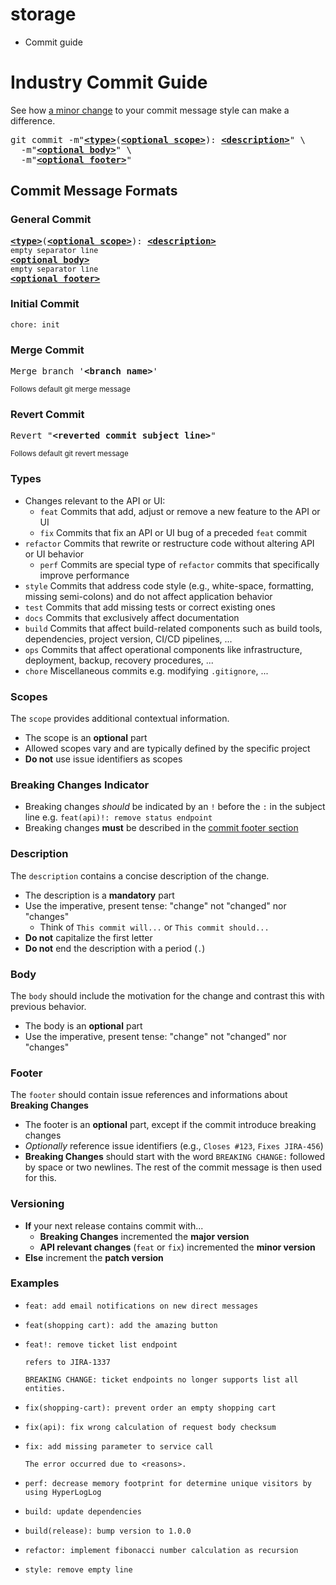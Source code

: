# storage

* Commit guide

# Industry Commit Guide

See how [a minor change](#examples) to your commit message style can make a difference. 

<pre>
git commit -m"<b><a href="#types">&lt;type&gt;</a></b></font>(<b><a href="#scopes">&lt;optional scope&gt;</a></b>): <b><a href="#description">&lt;description&gt;</a></b>" \
  -m"<b><a href="#body">&lt;optional body&gt;</a></b>" \
  -m"<b><a href="#footer">&lt;optional footer&gt;</a></b>"
</pre>

## Commit Message Formats

### General Commit
<pre>
<b><a href="#types">&lt;type&gt;</a></b></font>(<b><a href="#scopes">&lt;optional scope&gt;</a></b>): <b><a href="#description">&lt;description&gt;</a></b>
<sub>empty separator line</sub>
<b><a href="#body">&lt;optional body&gt;</a></b>
<sub>empty separator line</sub>
<b><a href="#footer">&lt;optional footer&gt;</a></b>
</pre>

### Initial Commit 
```
chore: init
```

### Merge Commit
<pre>
Merge branch '<b>&lt;branch name&gt;</b>'
</pre>
<sup>Follows default git merge message</sup>

### Revert Commit
<pre>
Revert "<b>&lt;reverted commit subject line&gt;</b>"
</pre>
<sup>Follows default git revert message</sup>


### Types
- Changes relevant to the API or UI:
    - `feat` Commits that add, adjust or remove a new feature to the API or UI
    - `fix` Commits that fix an API or UI bug of a preceded `feat` commit
- `refactor` Commits that rewrite or restructure code without altering API or UI behavior
    - `perf` Commits are special type of `refactor` commits that specifically improve performance
- `style` Commits that address code style (e.g., white-space, formatting, missing semi-colons) and do not affect application behavior
- `test` Commits that add missing tests or correct existing ones
- `docs` Commits that exclusively affect documentation
- `build` Commits that affect build-related components such as build tools, dependencies, project version, CI/CD pipelines, ...
- `ops` Commits that affect operational components like infrastructure, deployment, backup, recovery procedures, ...
- `chore` Miscellaneous commits e.g. modifying `.gitignore`, ...

### Scopes
The `scope` provides additional contextual information.
* The scope is an **optional** part
* Allowed scopes vary and are typically defined by the specific project
* **Do not** use issue identifiers as scopes

### Breaking Changes Indicator
- Breaking changes *should* be indicated by an `!` before the `:` in the subject line e.g. `feat(api)!: remove status endpoint`
- Breaking changes **must** be described in the [commit footer section](#footer)    

### Description
The `description` contains a concise description of the change.
- The description is a **mandatory** part
- Use the imperative, present tense: "change" not "changed" nor "changes"
  - Think of `This commit will...` or `This commit should...`
- **Do not** capitalize the first letter
- **Do not** end the description with a period (`.`)

### Body
The `body` should include the motivation for the change and contrast this with previous behavior.
- The body is an **optional** part
- Use the imperative, present tense: "change" not "changed" nor "changes"

### Footer
The `footer` should contain issue references and informations about **Breaking Changes**
- The footer is an **optional** part, except if the commit introduce breaking changes
- *Optionally* reference issue identifiers (e.g., `Closes #123`, `Fixes JIRA-456`) 
- **Breaking Changes** should start with the word `BREAKING CHANGE:` followed by space or two newlines. The rest of the commit message is then used for this.

### Versioning
- **If** your next release contains commit with...
   - **Breaking Changes** incremented the **major version**
   - **API relevant changes** (`feat` or `fix`) incremented the **minor version**
- **Else** increment the **patch version**


### Examples
- ```
  feat: add email notifications on new direct messages
  ```
- ```
  feat(shopping cart): add the amazing button
  ```
- ```
  feat!: remove ticket list endpoint

  refers to JIRA-1337

  BREAKING CHANGE: ticket endpoints no longer supports list all entities.
  ```
- ```
  fix(shopping-cart): prevent order an empty shopping cart
  ```
- ```
  fix(api): fix wrong calculation of request body checksum
  ```
- ```
  fix: add missing parameter to service call

  The error occurred due to <reasons>.
  ```
- ```
  perf: decrease memory footprint for determine unique visitors by using HyperLogLog
  ```
- ```
  build: update dependencies
  ```
- ```
  build(release): bump version to 1.0.0
  ```
- ```
  refactor: implement fibonacci number calculation as recursion
  ```
- ```
  style: remove empty line
  ```
